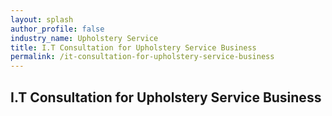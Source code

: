 ```yaml
---
layout: splash 
author_profile: false 
industry_name: Upholstery Service
title: I.T Consultation for Upholstery Service Business
permalink: /it-consultation-for-upholstery-service-business
---
```


## I.T Consultation for Upholstery Service Business